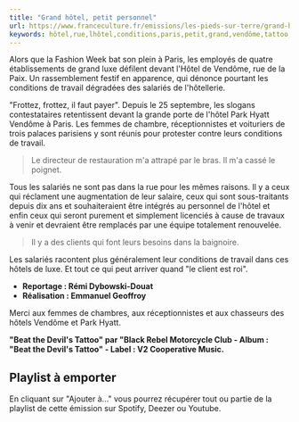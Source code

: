 ```yaml
---
title: "Grand hôtel, petit personnel"
url: https://www.franceculture.fr/emissions/les-pieds-sur-terre/grand-hotel-petit-personnel?utm_medium=Social&utm_source=Twitter#Echobox=1539266148
keywords: hôtel,rue,lhôtel,conditions,paris,petit,grand,vendôme,tattoo,park,salariés,réceptionnistes,travail,personnel
---
```

Alors que la Fashion Week bat son plein à Paris, les employés de quatre établissements de grand luxe défilent devant l'Hôtel de Vendôme, rue de la Paix. Un rassemblement festif en apparence, qui dénonce pourtant les conditions de travail dégradées des salariés de l'hôtellerie.

\"Frottez, frottez, il faut payer\". Depuis le 25 septembre, les slogans contestataires retentissent devant la grande porte de l\'hôtel Park Hyatt Vendôme à Paris. Les femmes de chambre, réceptionnistes et voituriers de trois palaces parisiens y sont réunis pour protester contre leurs conditions de travail. 

> Le directeur de restauration m\'a attrapé par le bras. Il m\'a cassé le poignet. 

Tous les salariés ne sont pas dans la rue pour les mêmes raisons. Il y a ceux qui réclament une augmentation de leur salaire, ceux qui sont sous-traitants depuis dix ans et souhaiteraient être intégrés au personnel de l\'hôtel et enfin ceux qui seront purement et simplement licenciés à cause de travaux à venir et devraient être remplacés par une équipe totalement renouvelée.

> Il y a des clients qui font leurs besoins dans la baignoire.

Les salariés racontent plus généralement leur conditions de travail dans ces hôtels de luxe. Et tout ce qui peut arriver quand \"le client est roi\". 

-   **Reportage : Rémi Dybowski-Douat**
-   **Réalisation : Emmanuel Geoffroy**

Merci aux femmes de chambres, aux réceptionnistes et aux chasseurs des hôtels Vendôme et Park Hyatt.

**\"Beat the Devil\'s Tattoo\" par \"Black Rebel Motorcycle Club - Album : \"Beat the Devil\'s Tattoo\" - Label : V2 Cooperative Music.**

Playlist à emporter
-------------------

En cliquant sur \"Ajouter à\...\" vous pourrez récupérer tout ou partie de la playlist de cette émission sur Spotify, Deezer ou Youtube.
